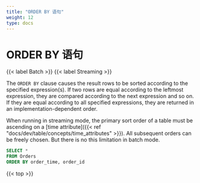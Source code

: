 ```yaml
---
title: "ORDER BY 语句"
weight: 12
type: docs
---
```

<!--
Licensed to the Apache Software Foundation (ASF) under one
or more contributor license agreements.  See the NOTICE file
distributed with this work for additional information
regarding copyright ownership.  The ASF licenses this file
to you under the Apache License, Version 2.0 (the
"License"); you may not use this file except in compliance
with the License.  You may obtain a copy of the License at

  http://www.apache.org/licenses/LICENSE-2.0

Unless required by applicable law or agreed to in writing,
software distributed under the License is distributed on an
"AS IS" BASIS, WITHOUT WARRANTIES OR CONDITIONS OF ANY
KIND, either express or implied.  See the License for the
specific language governing permissions and limitations
under the License.
-->

# ORDER BY 语句

{{< label Batch >}} {{< label Streaming >}}

The `ORDER BY` clause causes the result rows to be sorted according to the specified expression(s). If two rows are equal according to the leftmost expression, they are compared according to the next expression and so on. If they are equal according to all specified expressions, they are returned in an implementation-dependent order.

When running in streaming mode, the primary sort order of a table must be ascending on a [time attribute]({{< ref "docs/dev/table/concepts/time_attributes" >}}). All subsequent orders can be freely chosen. But there is no this limitation in batch mode.

```sql
SELECT *
FROM Orders
ORDER BY order_time, order_id
```

{{< top >}}
